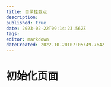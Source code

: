 ```yaml
---
title: 目录挂载点
description: 
published: true
date: 2023-02-22T09:14:23.562Z
tags: 
editor: markdown
dateCreated: 2022-10-20T07:05:49.764Z
---
```


# 初始化页面